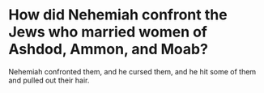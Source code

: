 # How did Nehemiah confront the Jews who married women of Ashdod, Ammon, and Moab?

Nehemiah confronted them, and he cursed them, and he hit some of them and pulled out their hair.
